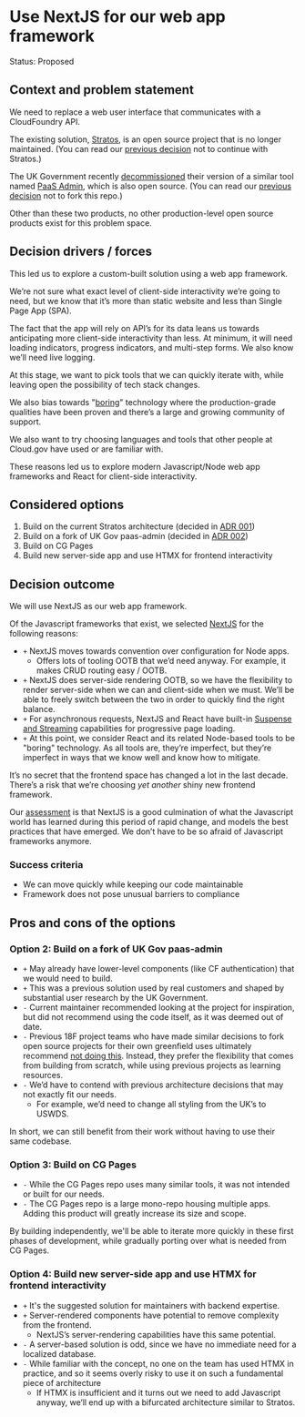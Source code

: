 # Use NextJS for our web app framework

Status: Proposed

## Context and problem statement

We need to replace a web user interface that communicates with a CloudFoundry API.

The existing solution, [Stratos](https://stratos.app/), is an open source project that is no longer maintained. (You can read our [previous decision](./01_drop-consideration-of-stratos.md) not to continue with Stratos.)

The UK Government recently [decommissioned](https://gds.blog.gov.uk/2022/07/12/why-weve-decided-to-decommission-gov-uk-paas-platform-as-a-service/) their version of a similar tool named [PaaS Admin](https://github.com/alphagov/paas-admin/), which is also open source. (You can read our [previous decision](./002_drop-consideration-of-paas-admin.md) not to fork this repo.)

Other than these two products, no other production-level open source products exist for this problem space.

## Decision drivers / forces

This led us to explore a custom-built solution using a web app framework.

We’re not sure what exact level of client-side interactivity we’re going to need, but we know that it’s more than static website and less than Single Page App (SPA).

The fact that the app will rely on API’s for its data leans us towards anticipating  more client-side interactivity than less. At minimum, it will need loading indicators, progress indicators, and multi-step forms. We also know we’ll need live logging.

At this stage, we want to pick tools that we can quickly iterate with, while leaving open the possibility of tech stack changes.

We also bias towards "[boring](https://boringtechnology.club/)" technology where the production-grade qualities have been proven and there’s a large and growing community of support.

We also want to try choosing languages and tools that other people at Cloud.gov have used or are familiar with.

These reasons led us to explore modern Javascript/Node web app frameworks and React for client-side interactivity.

## Considered options

1. Build on the current Stratos architecture (decided in [ADR 001](./01_drop-consideration-of-stratos.md))
1. Build on a fork of UK Gov paas-admin (decided in [ADR 002](./002_drop-consideration-of-paas-admin.md))
1. Build on CG Pages
1. Build new server-side app and use HTMX for frontend interactivity

## Decision outcome

We will use NextJS as our web app framework.

Of the Javascript frameworks that exist, we selected [NextJS](https://nextjs.org/) for the following reasons:

- `+` NextJS moves towards convention over configuration for Node apps.
  - Offers lots of tooling OOTB that we’d need anyway. For example, it makes CRUD routing easy / OOTB.
- `+` NextJS does server-side rendering OOTB, so we have the flexibility to render server-side when we can and client-side when we must. We’ll be able to freely switch between the two in order to quickly find the right balance.
- `+` For asynchronous requests, NextJS and React have built-in [Suspense and Streaming](https://nextjs.org/docs/app/building-your-application/routing/loading-ui-and-streaming) capabilities for progressive page loading.
- `+` At this point, we consider React and its related Node-based tools to be "boring" technology. As all tools are, they’re imperfect, but they’re imperfect in ways that we know well and know how to mitigate.

It’s no secret that the frontend space has changed a lot in the last decade. There’s a risk that we’re choosing _yet another_ shiny new frontend framework.

Our [assessment](../../nextjs/nextjs-site/_docs/assessment.md) is that NextJS is a good culmination of what the Javascript world has learned during this period of rapid change, and models the best practices that have emerged. We don’t have to be so afraid of Javascript frameworks anymore.

### Success criteria <!-- optional -->

- We can move quickly while keeping our code maintainable
- Framework does not pose unusual barriers to compliance

## Pros and cons of the options <!-- optional -->

### Option 2: Build on a fork of UK Gov paas-admin

- `+` May already have lower-level components (like CF authentication) that we would need to build.
- `+` This was a previous solution used by real customers and shaped by substantial user research by the UK Government.
- `-` Current maintainer recommended looking at the project for inspiration, but did not recommend using the code itself, as it was deemed out of date.
- `-` Previous 18F project teams who have made similar decisions to fork open source projects for their own greenfield uses ultimately recommend [not doing this](https://docs.google.com/document/d/1EIhM9OaZ53554QPqMTQmEK0ERoKJoCZ9n-bQJexw6EQ/). Instead, they prefer the flexibility that comes from building from scratch, while using previous projects as learning resources.
- `-` We’d have to contend with previous architecture decisions that may not exactly fit our needs.
  - For example, we’d need to change all styling from the UK’s to USWDS.

In short, we can still benefit from their work without having to use their same codebase.

### Option 3: Build on CG Pages

- `-` While the CG Pages repo uses many similar tools, it was not intended or built for our needs.
- `-` The CG Pages repo is a large mono-repo housing multiple apps. Adding this product will greatly increase its size and scope.

By building independently, we'll be able to iterate more quickly in these first phases of development, while gradually porting over what is needed from CG Pages.

### Option 4: Build new server-side app and use HTMX for frontend interactivity

- `+` It's the suggested solution for maintainers with backend expertise.
- `+` Server-rendered components have potential to remove complexity from the frontend.
  - NextJS’s server-rendering capabilities have this same potential.
- `-` A server-based solution is odd, since we have no immediate need for a localized database.
- `-` While familiar with the concept, no one on the team has used HTMX in practice, and so it seems overly risky to use it on such a fundamental piece of architecture
    - If HTMX is insufficient and it turns out we need to add Javascript anyway, we’ll end up with a bifurcated architecture similar to Stratos.
